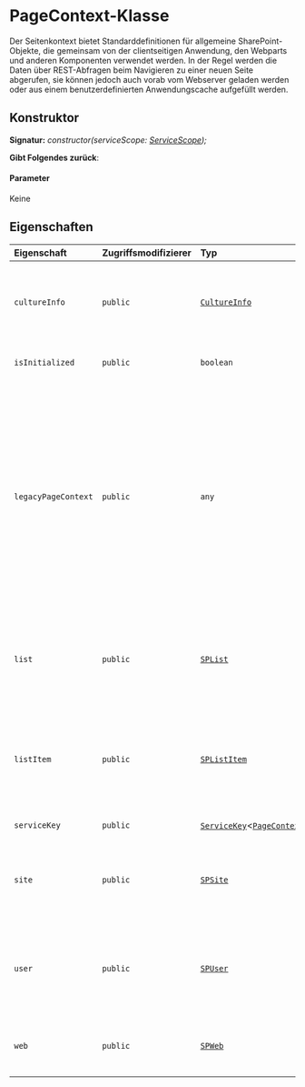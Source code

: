 # <a name="pagecontext-class"></a>PageContext-Klasse







Der Seitenkontext bietet Standarddefinitionen für allgemeine SharePoint-Objekte, die gemeinsam von der clientseitigen Anwendung, den Webparts und anderen Komponenten verwendet werden. In der Regel werden die Daten über REST-Abfragen beim Navigieren zu einer neuen Seite abgerufen, sie können jedoch auch vorab vom Webserver geladen werden oder aus einem benutzerdefinierten Anwendungscache aufgefüllt werden.


## <a name="constructor"></a>Konstruktor


**Signatur:** _constructor(serviceScope: [ServiceScope](../sp-core-library/servicescope.md));_

**Gibt Folgendes zurück**: 



#### <a name="parameters"></a>Parameter
Keine


## <a name="properties"></a>Eigenschaften

| Eigenschaft     | Zugriffsmodifizierer | Typ | Beschreibung|
|:-------------|:----|:-------|:-----------|
|`cultureInfo`     | `public` | [`CultureInfo`](../sp-page-context/cultureinfo.md) | _Schreibgeschützt._ Sie stellt Gebietsschemainformationen für den aktuellen Benutzer der Anwendung bereit. Diese Klasse wird in erster Linie mit der PageContext-Klasse verwendet. |
|`isInitialized`     | `public` | `boolean` | _Schreibgeschützt._ Gibt zurück, ob der PageContext initialisiert wurde. |
|`legacyPageContext`     | `public` | `any` | _Schreibgeschützt._ Diese Eigenschaft wird zur Erleichterung der Migration von Legacycode bereitgestellt. Sie gibt ein JavaScript-Objekt zurück, dessen Inhalt der _spPageContextInfo-Fenstervariablen von klassischen Seiten ähnlich ist. Der Inhalt dieser Variablen kann sich in zukünftigen Versionen von SharePoint ändern. Für neue Projekte wird stattdessen die Verwendung der Framework-APIs empfohlen, da diese dokumentiert sind und eine zuverlässige Abwärtskompatibilität bieten. |
|`list`     | `public` | [`SPList`](../sp-page-context/splist.md) | _Schreibgeschützt._ Kontextbezogene Informationen für die SharePoint-Liste, die die Seite hostet. Wenn der aktuellen Seite keine Liste zugeordnet ist, ist diese Eigenschaft nicht definiert. |
|`listItem`     | `public` | [`SPListItem`](../sp-page-context/splistitem.md) | _Schreibgeschützt._ Kontextbezogene Informationen für das SharePoint-Listenelement, das die Seite hostet. Wenn der aktuellen Seite kein Listenelement zugeordnet ist, ist diese Eigenschaft nicht definiert. |
|`serviceKey`     | `public` | [`ServiceKey`](../sp-core-library/servicekey.md)<[`PageContext`](../sp-page-context/pagecontext.md)> | Der Diensschlüssel für PageContext. |
|`site`     | `public` | [`SPSite`](../sp-page-context/spsite.md) | _Schreibgeschützt._ Kontextbezogene Informationen für die SharePoint-Websitesammlung („Website“), die die Seite hostet. |
|`user`     | `public` | [`SPUser`](../sp-page-context/spuser.md) | _Schreibgeschützt._ Sie bietet kontextbezogene Informationen für den SharePoint-Benutzer, der auf die Seite zugreift. Diese Klasse wird in erster Linie mit der PageContext-Klasse verwendet. |
|`web`     | `public` | [`SPWeb`](../sp-page-context/spweb.md) | _Schreibgeschützt._ Kontextbezogene Informationen für die SharePoint-Website („Web“), die die Seite hostet. |







